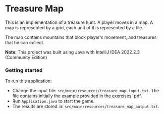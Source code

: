 # Treasure Map
This is an implementation of a treasure hunt. A player moves in a map. 
A map is represented by a grid, each unit of it is represented by a tile.

The map contains mountains that block player's movement, and treasures that he can collect.

**Note**: This project was built using Java with IntelliJ IDEA 2022.2.3 (Community Edition)

### Getting started

To run this application:
- Change the input file: `src/main/resources/treasure_map_input.txt`. The file contains initially the example provided in the exercises' pdf.
- Run `Application.java` to start the game.
- The results are stored in: `src/main/resources/treasure_map_output.txt`.




